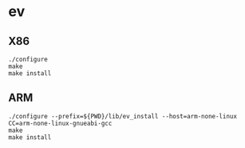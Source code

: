 # ev

## X86
```
./configure
make 
make install
```

## ARM
```
./configure --prefix=${PWD}/lib/ev_install --host=arm-none-linux CC=arm-none-linux-gnueabi-gcc
make 
make install
```